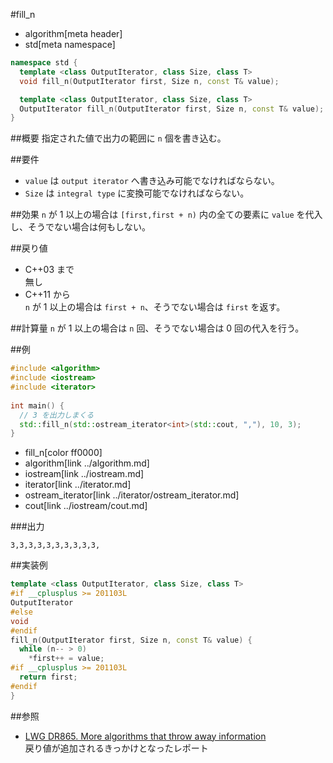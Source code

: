 #fill_n
* algorithm[meta header]
* std[meta namespace]

```cpp
namespace std {
  template <class OutputIterator, class Size, class T>
  void fill_n(OutputIterator first, Size n, const T& value);			// C++03 まで

  template <class OutputIterator, class Size, class T>
  OutputIterator fill_n(OutputIterator first, Size n, const T& value);	// C++11 から
}
```

##概要
指定された値で出力の範囲に `n` 個を書き込む。


##要件
- `value` は `output iterator` へ書き込み可能でなければならない。
- `Size` は `integral type` に変換可能でなければならない。


##効果
`n` が 1 以上の場合は `[first,first + n)` 内の全ての要素に `value` を代入し、そうでない場合は何もしない。


##戻り値
- C++03 まで  
	無し
- C++11 から  
	`n` が 1 以上の場合は `first + n`、そうでない場合は `first` を返す。


##計算量
`n` が 1 以上の場合は `n` 回、そうでない場合は 0 回の代入を行う。


##例
```cpp
#include <algorithm>
#include <iostream>
#include <iterator>
 
int main() {
  // 3 を出力しまくる
  std::fill_n(std::ostream_iterator<int>(std::cout, ","), 10, 3);
}
```
* fill_n[color ff0000]
* algorithm[link ../algorithm.md]
* iostream[link ../iostream.md]
* iterator[link ../iterator.md]
* ostream_iterator[link ../iterator/ostream_iterator.md]
* cout[link ../iostream/cout.md]

###出力
```
3,3,3,3,3,3,3,3,3,3,
```


##実装例
```cpp
template <class OutputIterator, class Size, class T>
#if __cplusplus >= 201103L
OutputIterator
#else
void
#endif
fill_n(OutputIterator first, Size n, const T& value) {
  while (n-- > 0)
    *first++ = value;
#if __cplusplus >= 201103L
  return first;
#endif
}
```


##参照
- [LWG DR865. More algorithms that throw away information](http://cplusplus.github.io/LWG/lwg-defects.html#865)  
	戻り値が追加されるきっかけとなったレポート
